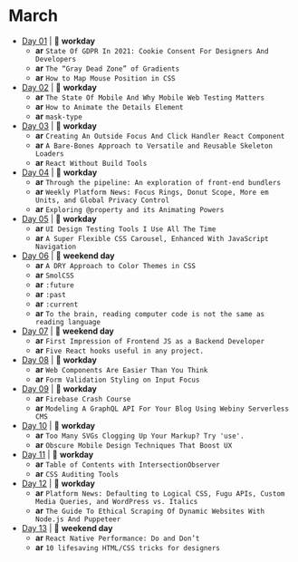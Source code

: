 # March

- [Day 01](03-01-2021.md) | :construction_worker: **workday**
  - **ar** `State Of GDPR In 2021: Cookie Consent For Designers And Developers`
  - **ar** `The “Gray Dead Zone” of Gradients`
  - **ar** `How to Map Mouse Position in CSS`
- [Day 02](03-02-2021.md) | :construction_worker: **workday**
  - **ar** `The State Of Mobile And Why Mobile Web Testing Matters`
  - **ar** `How to Animate the Details Element`
  - **ar** `mask-type`
- [Day 03](03-03-2021.md) | :construction_worker: **workday**
  - **ar** `Creating An Outside Focus And Click Handler React Component`
  - **ar** `A Bare-Bones Approach to Versatile and Reusable Skeleton Loaders`
  - **ar** `React Without Build Tools`
- [Day 04](03-04-2021.md) | :construction_worker: **workday**
  - **ar** `Through the pipeline: An exploration of front-end bundlers`
  - **ar** `Weekly Platform News: Focus Rings, Donut Scope, More em Units, and Global Privacy Control`
  - **ar** `Exploring @property and its Animating Powers`
- [Day 05](03-05-2021.md) | :construction_worker: **workday**
  - **ar** `UI Design Testing Tools I Use All The Time`
  - **ar** `A Super Flexible CSS Carousel, Enhanced With JavaScript Navigation`
- [Day 06](03-06-2021.md) | :sunrise_over_mountains: **weekend day**
  - **ar** `A DRY Approach to Color Themes in CSS`
  - **ar** `SmolCSS`
  - **ar** `:future`
  - **ar** `:past`
  - **ar** `:current`
  - **ar** `To the brain, reading computer code is not the same as reading language`
- [Day 07](03-07-2021.md) | :sunrise_over_mountains: **weekend day**
  - **ar** `First Impression of Frontend JS as a Backend Developer`
  - **ar** `Five React hooks useful in any project.`
- [Day 08](03-08-2021.md) | :construction_worker: **workday**
  - **ar** `Web Components Are Easier Than You Think`
  - **ar** `Form Validation Styling on Input Focus`
- [Day 09](03-09-2021.md) | :construction_worker: **workday**
  - **ar** `Firebase Crash Course`
  - **ar** `Modeling A GraphQL API For Your Blog Using Webiny Serverless CMS`
- [Day 10](03-10-2021.md) | :construction_worker: **workday**
  - **ar** `Too Many SVGs Clogging Up Your Markup? Try 'use'.`
  - **ar** `Obscure Mobile Design Techniques That Boost UX`
- [Day 11](03-11-2021.md) | :construction_worker: **workday**
  - **ar** `Table of Contents with IntersectionObserver`
  - **ar** `CSS Auditing Tools`
- [Day 12](03-12-2021.md) | :construction_worker: **workday**
  - **ar** `Platform News: Defaulting to Logical CSS, Fugu APIs, Custom Media Queries, and WordPress vs. Italics`
  - **ar** `The Guide To Ethical Scraping Of Dynamic Websites With Node.js And Puppeteer`
- [Day 13](03-13-2021.md) | :sunrise_over_mountains: **weekend day**
  - **ar** `React Native Performance: Do and Don’t`
  - **ar** `10 lifesaving HTML/CSS tricks for designers`
